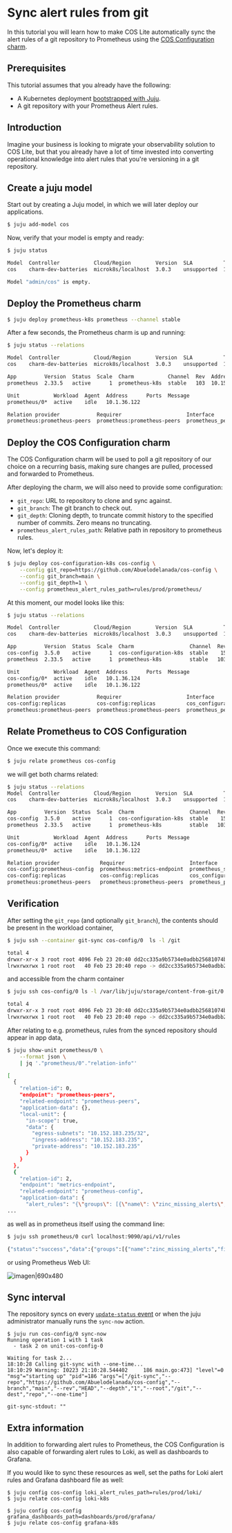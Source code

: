 # Sync alert rules from git

In this tutorial you will learn how to make COS Lite automatically sync the alert rules of a git repository to Prometheus using the [COS Configuration charm](https://charmhub.io/cos-configuration-k8s/docs).


## Prerequisites
This tutorial assumes that you already have the following:
- A Kubernetes deployment [bootstrapped with Juju](https://documentation.ubuntu.com/juju/3.6/tutorial/).
- A git repository with your Prometheus Alert rules.

## Introduction

Imagine your business is looking to migrate your observability solution to COS Lite, but that you already have a lot of time invested into converting operational knowledge into alert rules that you're versioning in a git repository.

## Create a juju model

Start out by creating a Juju model, in which we will later deploy our applications.

```bash
$ juju add-model cos
```

Now, verify that your model is empty and ready:

```bash
$ juju status

Model  Controller           Cloud/Region        Version  SLA          Timestamp
cos    charm-dev-batteries  microk8s/localhost  3.0.3    unsupported  17:21:00-03:00

Model "admin/cos" is empty.
```

## Deploy the Prometheus charm

```bash
$ juju deploy prometheus-k8s prometheus --channel stable
```

After a few seconds, the Prometheus charm is up and running:

```bash
$ juju status --relations

Model  Controller           Cloud/Region        Version  SLA          Timestamp
cos    charm-dev-batteries  microk8s/localhost  3.0.3    unsupported  17:26:56-03:00

App         Version  Status  Scale  Charm           Channel  Rev  Address         Exposed  Message
prometheus  2.33.5   active      1  prometheus-k8s  stable   103  10.152.183.235  no

Unit           Workload  Agent  Address      Ports  Message
prometheus/0*  active    idle   10.1.36.122

Relation provider            Requirer                     Interface         Type  Message
prometheus:prometheus-peers  prometheus:prometheus-peers  prometheus_peers  peer
```

## Deploy the COS Configuration charm 

The COS Configuration charm will be used to poll a git repository of our choice on a recurring basis, making sure changes are pulled, processed and forwarded to Prometheus. 

After deploying the charm, we will also need to provide some configuration:

- `git_repo`: URL to repository to clone and sync against.
- `git_branch`: The git branch to check out.
- `git_depth`: Cloning depth, to truncate commit history to the specified number of commits. Zero means no truncating.
- `prometheus_alert_rules_path`: Relative path in repository to prometheus rules.

Now, let's deploy it:

```bash
$ juju deploy cos-configuration-k8s cos-config \
    --config git_repo=https://github.com/Abuelodelanada/cos-config \
    --config git_branch=main \
    --config git_depth=1 \
    --config prometheus_alert_rules_path=rules/prod/prometheus/
```

At this moment, our model looks like this:

```bash
$ juju status --relations

Model  Controller           Cloud/Region        Version  SLA          Timestamp
cos    charm-dev-batteries  microk8s/localhost  3.0.3    unsupported  17:43:03-03:00

App         Version  Status  Scale  Charm                  Channel  Rev  Address         Exposed  Message
cos-config  3.5.0    active      1  cos-configuration-k8s  stable    15  10.152.183.147  no
prometheus  2.33.5   active      1  prometheus-k8s         stable   103  10.152.183.235  no

Unit           Workload  Agent  Address      Ports  Message
cos-config/0*  active    idle   10.1.36.124
prometheus/0*  active    idle   10.1.36.122

Relation provider            Requirer                     Interface                  Type  Message
cos-config:replicas          cos-config:replicas          cos_configuration_replica  peer
prometheus:prometheus-peers  prometheus:prometheus-peers  prometheus_peers           peer
```

## Relate Prometheus to COS Configuration

Once we execute this command:

```bash
$ juju relate prometheus cos-config
```


we will get both charms related:

```bash
$ juju status --relations
Model  Controller           Cloud/Region        Version  SLA          Timestamp
cos    charm-dev-batteries  microk8s/localhost  3.0.3    unsupported  17:51:33-03:00

App         Version  Status  Scale  Charm                  Channel  Rev  Address         Exposed  Message
cos-config  3.5.0    active      1  cos-configuration-k8s  stable    15  10.152.183.147  no
prometheus  2.33.5   active      1  prometheus-k8s         stable   103  10.152.183.235  no

Unit           Workload  Agent  Address      Ports  Message
cos-config/0*  active    idle   10.1.36.124
prometheus/0*  active    idle   10.1.36.122

Relation provider             Requirer                     Interface                  Type     Message
cos-config:prometheus-config  prometheus:metrics-endpoint  prometheus_scrape          regular
cos-config:replicas           cos-config:replicas          cos_configuration_replica  peer
prometheus:prometheus-peers   prometheus:prometheus-peers  prometheus_peers           peer
```

## Verification

After setting the `git_repo` (and optionally `git_branch`), the contents should be present in the workload container,

```bash
$ juju ssh --container git-sync cos-config/0  ls -l /git

total 4
drwxr-xr-x 3 root root 4096 Feb 23 20:40 dd2cc335a9b5734e0adbb25681074b09a4c3a111
lrwxrwxrwx 1 root root   40 Feb 23 20:40 repo -> dd2cc335a9b5734e0adbb25681074b09a4c3a111
```

and accessible from the charm container

```bash
$ juju ssh cos-config/0 ls -l /var/lib/juju/storage/content-from-git/0

total 4
drwxr-xr-x 3 root root 4096 Feb 23 20:40 dd2cc335a9b5734e0adbb25681074b09a4c3a111
lrwxrwxrwx 1 root root   40 Feb 23 20:40 repo -> dd2cc335a9b5734e0adbb25681074b09a4c3a111
```

After relating to e.g. prometheus, rules from the synced repository should appear in app data,

```bash
$ juju show-unit prometheus/0 \
    --format json \
    | jq '."prometheus/0"."relation-info"'

[
  {
    "relation-id": 0,
    "endpoint": "prometheus-peers",
    "related-endpoint": "prometheus-peers",
    "application-data": {},
    "local-unit": {
      "in-scope": true,
      "data": {
        "egress-subnets": "10.152.183.235/32",
        "ingress-address": "10.152.183.235",
        "private-address": "10.152.183.235"
      }
    }
  },
  {
    "relation-id": 2,
    "endpoint": "metrics-endpoint",
    "related-endpoint": "prometheus-config",
    "application-data": {
      "alert_rules": "{\"groups\": [{\"name\": \"zinc_missing_alerts\", \"rules\": [{\"alert\": \"PepeTargetMissingRemote\", \"annotations\": {\"description\": \"A Prometheus target has disappeared. An exporter might be crashed.\\n  VALUE = {{ $value }}\\n  LABELS = {{ $labels }}\", \"summary\": \"Prometheus target missing (instance {{ $labels.instance }})\"}, \"expr\": \"up{juju_application=\\\"PepeApp\\\"} == 0\", \"for\": \"0m\", \"labels\": {\"gitbranch\": \"main\", \"origin\": \"github\", \"severity\": \"critical\"}}]}]}"
...
```

as well as in prometheus itself using the command line:

```bash
$ juju ssh prometheus/0 curl localhost:9090/api/v1/rules

{"status":"success","data":{"groups":[{"name":"zinc_missing_alerts","file":"/etc/prometheus/rules/juju_zinc_missing_alerts.rules","rules":[{"state":"inactive","name":"PepeTargetMissingRemote","query":"up{juju_application=\"PepeApp\"} == 0","duration":0,"labels":{"gitbranch":"main","origin":"github","severity":"critical"},"annotations":{"description":"A Prometheus target has disappeared. An exporter might be crashed.\n  VALUE = {{ $value }}\n  LABELS = {{ $labels }}","summary":"Prometheus target missing (instance {{ $labels.instance }})"},"alerts":[],"health":"ok","evaluationTime":0.000263312,"lastEvaluation":"2023-02-23T20:55:06.506298391Z","type":"alerting"}],"interval":60,"limit":0,"evaluationTime":0.000272579,"lastEvaluation":"2023-02-23T20:55:06.50629195Z"}]}}
```

or using Prometheus Web UI:



![imagen|690x480](assets/synced-alert-rule-prom.png) 

## Sync interval

The repository syncs on every [`update-status` event](https://documentation.ubuntu.com/juju/3.6/reference/hook/#update-status) or when the juju administrator manually runs the `sync-now` action.

```shell
$ juju run cos-config/0 sync-now
Running operation 1 with 1 task
  - task 2 on unit-cos-config-0

Waiting for task 2...
18:10:28 Calling git-sync with --one-time...
18:10:29 Warning: I0223 21:10:28.544402     186 main.go:473] "level"=0 "msg"="starting up" "pid"=186 "args"=["/git-sync","--repo","https://github.com/Abuelodelanada/cos-config","--branch","main","--rev","HEAD","--depth","1","--root","/git","--dest","repo","--one-time"]

git-sync-stdout: ""
```

## Extra information

In addition to forwarding alert rules to Prometheus, the COS Configuration 
 is also capable of forwarding alert rules to Loki, as well as dashboards to Grafana.

If you would like to sync these resources as well, set the paths for Loki alert rules and Grafana dashboard file as well:

```shell
$ juju config cos-config loki_alert_rules_path=rules/prod/loki/
$ juju relate cos-config loki-k8s

$ juju config cos-config grafana_dashboards_path=dashboards/prod/grafana/
$ juju relate cos-config grafana-k8s
```